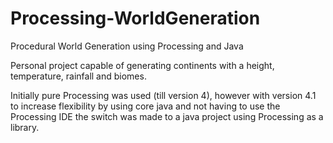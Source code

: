 # Processing-WorldGeneration
Procedural World Generation using Processing and Java

Personal project capable of generating continents with a height, temperature, rainfall and biomes. 

Initially pure Processing was used (till version 4), however with version 4.1 to increase flexibility by using core java and not having to use the Processing IDE the switch was made to a java project using Processing as a library.
